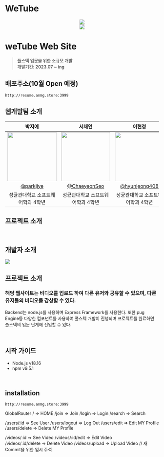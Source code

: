 # WeTube 

<div align="center">
<img src="http://resume.anmg.store/clickonce/file/wetube/wetubeLogo.png">
</div>
<div align="center">
<img src="https://hits.seeyoufarm.com/api/count/incr/badge.svg?url=https://github.com/Munggill/hit-counter"/>
</div>
 

# weTube Web Site
> **풀스텍 입문을 위한 소규모 개발** <br/> **개발기간: 2023.07 ~ ing**


## 배포주소(10월 Open 예정)

```
http://resume.anmg.store:3999
```

## 웹개발팀 소개

|      박지예       |          서채연         |       이현정         |                                                                                                               
| :------------------------------------------------------------------------------: | :---------------------------------------------------------------------------------------------------------------------------------------------------: | :---------------------------------------------------------------------------------------------------------------------------------------------------------------------------------------------------: | 
|   <img width="160px" src="https://user-images.githubusercontent.com/50205887/205326013-af001243-a77d-4601-8bfc-aa713931cf95.png" />    |                      <img width="160px" src="https://user-images.githubusercontent.com/50205887/207570536-f5a82e48-99a1-4399-91d3-75fc5f8f3349.png" />    |                   <img width="160px" src="https://user-images.githubusercontent.com/50205887/207570634-247c3715-a54e-4f63-8c08-9b266f8a35f7.png"/>   |
|   [@parkjiye](https://github.com/parkjiye)   |    [@ChaeyeonSeo](https://github.com/ChaeyeonSeo)  | [@hyunjeong408](https://github.com/hyunjeong408)  |
| 성균관대학교 소프트웨어학과 4학년 | 성균관대학교 소프트웨어학과 4학년 | 성균관대학교 소프트웨어학과 4학년 |

## 프로젝트 소개

<br>

## 개발자 소개

<img src="http://resume.anmg.store/clickonce/file/wetube/intro1.png">

<br>

## 프로젝트 소개


### 해당 웹사이트는 비디오를 업로드 하여 다른 유저와 공유할 수 있으며, 다른 유저들의 비디오를 감상할 수 있다.
Backend는 node.js를 사용하며 Express Framework를 사용한다.
또한 pug Engine등 다양한 컴포넌트를 사용하여 풀스텍 개발이 진행되며 프로젝트를 완료하면 풀스텍의 입문 단계에 진입할 수 있다.

<br>

## 시작 가이드
* Node.js v18.16
* npm v9.5.1

<br>

## installation

```
http://resume.anmg.store:3999
```



GlobalRouter
/ => HOME
/join => Join
/login => Login
/search => Search

/users/:id => See User
/users/logout => Log Out
/users/edit => Edit MY Profile
/users/delete => Delete MY Profile

/videos/:id => See Video
/videos/:id/edit => Edit Video  
/videos/:id/delete => Delete Video
/videos/upload => Upload Video
// 재 Commit을 위한 임시 주석
